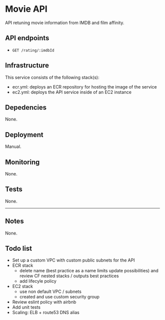 # Movie API

API retuning movie information from IMDB and film affinity.

## API endpoints

- `GET /rating/:imdbId`

## Infrastructure

This service consists of the following stack(s):

- ecr.yml: deploys an ECR repository for hosting the image of the service
- ec2.yml: deploys the API service inside of an EC2 instance

## Depedencies

None.

## Deployment

Manual.

## Monitoring

None.

## Tests

None.

---

## Notes

None.

## Todo list

* Set up a custom VPC with custom public subnets for the API
* ECR stack 
    - delete name (best practice as a name limits update possibilities) and review CF nested stacks / outputs best practices
    - add lifecyle policy
* EC2 stack
    - use non default VPC / subnets
    - created and use custom security group
* Review eslint policy with airbnb
* Add unit tests
* Scaling: ELB + route53 DNS alias